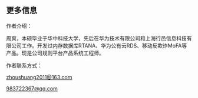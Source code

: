 ## 更多信息

作者介绍：

周爽，本硕毕业于华中科技大学，先后在华为技术有限公司和上海行邑信息科技有限公司工作。开发过内存数据库RTANA、华为公有云RDS、移动反欺诈MoFA等产品。现是公司规则平台产品系统工程师。

作者联系方式：

zhoushuang2011@163.com

983722367@qq.com
